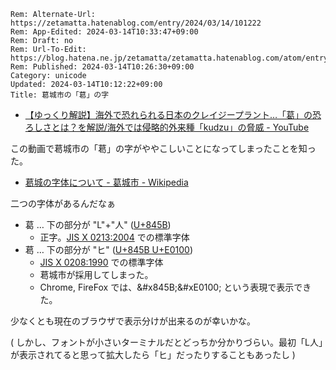 ```header
Rem: Alternate-Url: https://zetamatta.hatenablog.com/entry/2024/03/14/101222
Rem: App-Edited: 2024-03-14T10:33:47+09:00
Rem: Draft: no
Rem: Url-To-Edit: https://blog.hatena.ne.jp/zetamatta/zetamatta.hatenablog.com/atom/entry/6801883189090614672
Rem: Published: 2024-03-14T10:26:30+09:00
Category: unicode
Updated: 2024-03-14T10:12:22+09:00
Title: 葛󠄀城市の「葛󠄀」の字
```
+ [【ゆっくり解説】海外で恐れられる日本のクレイジープラント…「葛」の恐ろしさとは？を解説/海外では侵略的外来種「kudzu」の脅威 - YouTube](https://www.youtube.com/watch?v=YrDo_hemPfg)

この動画で&#x845B;&#xE0100;城市の「&#x845B;&#xE0100;」の字がややこしいことになってしまったことを知った。

+ [&#x845B;&#xE0100;城の字体について - 葛城市 - Wikipedia](https://ja.wikipedia.org/wiki/%E8%91%9B%E5%9F%8E%E5%B8%82#%E8%91%9B%E5%9F%8E%E3%81%AE%E5%AD%97%E4%BD%93%E3%81%AB%E3%81%A4%E3%81%84%E3%81%A6)

二つの字体があるんだなぁ

+ &#x845B; … 下の部分が "L"+"人" ([U+845B](https://glyphwiki.org/wiki/u845b))
    + 正字。[JIS X 0213:2004](https://ja.wikipedia.org/wiki/JIS_X_0213) での標準字体
+ &#x845B;&#xE0100; … 下の部分が "ヒ" ([U+845B U+E0100](https://glyphwiki.org/wiki/u845b-ue0100))
    + [JIS X 0208:1990](https://ja.wikipedia.org/wiki/JIS_X_0208) での標準字体
    + &#x845B;&#xE0100;城市が採用してしまった。
    + Chrome, FireFox では、&amp;#x845B;&amp;#xE0100; という表現で表示できた。

少なくとも現在のブラウザで表示分けが出来るのが幸いかな。

( しかし、フォントが小さいターミナルだとどっちか分かりづらい。最初「L人」が表示されてると思って拡大したら「ヒ」だったりすることもあったし )
